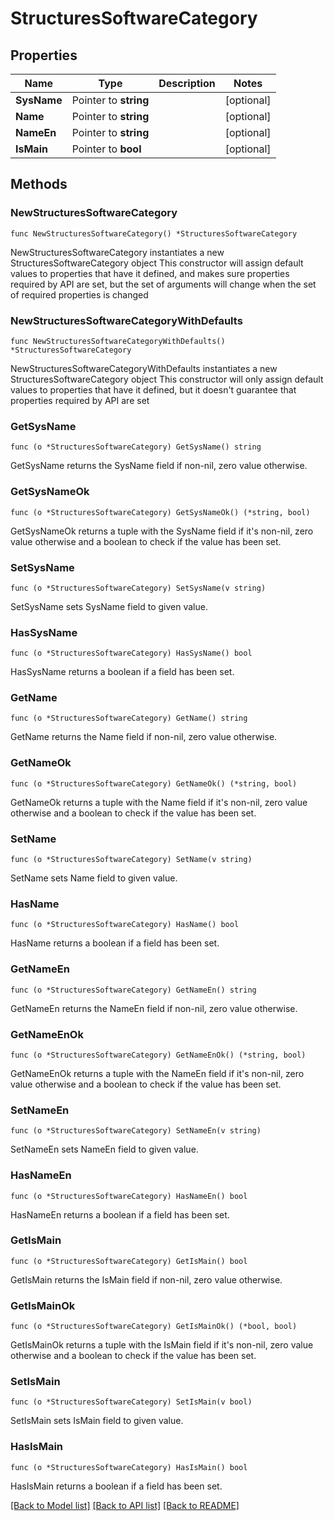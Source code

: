# StructuresSoftwareCategory

## Properties

Name | Type | Description | Notes
------------ | ------------- | ------------- | -------------
**SysName** | Pointer to **string** |  | [optional] 
**Name** | Pointer to **string** |  | [optional] 
**NameEn** | Pointer to **string** |  | [optional] 
**IsMain** | Pointer to **bool** |  | [optional] 

## Methods

### NewStructuresSoftwareCategory

`func NewStructuresSoftwareCategory() *StructuresSoftwareCategory`

NewStructuresSoftwareCategory instantiates a new StructuresSoftwareCategory object
This constructor will assign default values to properties that have it defined,
and makes sure properties required by API are set, but the set of arguments
will change when the set of required properties is changed

### NewStructuresSoftwareCategoryWithDefaults

`func NewStructuresSoftwareCategoryWithDefaults() *StructuresSoftwareCategory`

NewStructuresSoftwareCategoryWithDefaults instantiates a new StructuresSoftwareCategory object
This constructor will only assign default values to properties that have it defined,
but it doesn't guarantee that properties required by API are set

### GetSysName

`func (o *StructuresSoftwareCategory) GetSysName() string`

GetSysName returns the SysName field if non-nil, zero value otherwise.

### GetSysNameOk

`func (o *StructuresSoftwareCategory) GetSysNameOk() (*string, bool)`

GetSysNameOk returns a tuple with the SysName field if it's non-nil, zero value otherwise
and a boolean to check if the value has been set.

### SetSysName

`func (o *StructuresSoftwareCategory) SetSysName(v string)`

SetSysName sets SysName field to given value.

### HasSysName

`func (o *StructuresSoftwareCategory) HasSysName() bool`

HasSysName returns a boolean if a field has been set.

### GetName

`func (o *StructuresSoftwareCategory) GetName() string`

GetName returns the Name field if non-nil, zero value otherwise.

### GetNameOk

`func (o *StructuresSoftwareCategory) GetNameOk() (*string, bool)`

GetNameOk returns a tuple with the Name field if it's non-nil, zero value otherwise
and a boolean to check if the value has been set.

### SetName

`func (o *StructuresSoftwareCategory) SetName(v string)`

SetName sets Name field to given value.

### HasName

`func (o *StructuresSoftwareCategory) HasName() bool`

HasName returns a boolean if a field has been set.

### GetNameEn

`func (o *StructuresSoftwareCategory) GetNameEn() string`

GetNameEn returns the NameEn field if non-nil, zero value otherwise.

### GetNameEnOk

`func (o *StructuresSoftwareCategory) GetNameEnOk() (*string, bool)`

GetNameEnOk returns a tuple with the NameEn field if it's non-nil, zero value otherwise
and a boolean to check if the value has been set.

### SetNameEn

`func (o *StructuresSoftwareCategory) SetNameEn(v string)`

SetNameEn sets NameEn field to given value.

### HasNameEn

`func (o *StructuresSoftwareCategory) HasNameEn() bool`

HasNameEn returns a boolean if a field has been set.

### GetIsMain

`func (o *StructuresSoftwareCategory) GetIsMain() bool`

GetIsMain returns the IsMain field if non-nil, zero value otherwise.

### GetIsMainOk

`func (o *StructuresSoftwareCategory) GetIsMainOk() (*bool, bool)`

GetIsMainOk returns a tuple with the IsMain field if it's non-nil, zero value otherwise
and a boolean to check if the value has been set.

### SetIsMain

`func (o *StructuresSoftwareCategory) SetIsMain(v bool)`

SetIsMain sets IsMain field to given value.

### HasIsMain

`func (o *StructuresSoftwareCategory) HasIsMain() bool`

HasIsMain returns a boolean if a field has been set.


[[Back to Model list]](../README.md#documentation-for-models) [[Back to API list]](../README.md#documentation-for-api-endpoints) [[Back to README]](../README.md)


